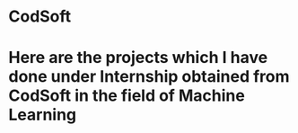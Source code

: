 # CodSoft
# Here are the projects which I have done under Internship obtained from CodSoft in the field of Machine Learning
